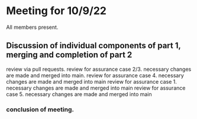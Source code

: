 # Meeting for 10/9/22
All members present.
## Discussion of individual components of part 1, merging and completion of part 2
review via pull requests. 
review for assurance case 2/3. necessary changes are made and merged into main.
review for assurance case 4. necessary changes are made and merged into main
review for assurance case 1. necessary changes are made and merged into main
review for assurance case 5. necessary changes are made and merged into main
### conclusion of meeting. 